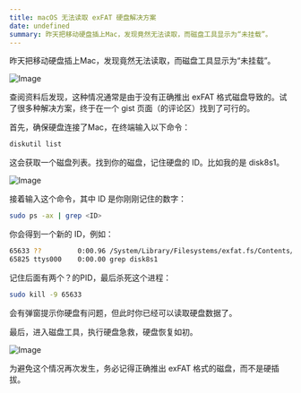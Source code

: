 ```yaml
---
title: macOS 无法读取 exFAT 硬盘解决方案
date: undefined
summary: 昨天把移动硬盘插上Mac，发现竟然无法读取，而磁盘工具显示为“未挂载”。
---
```



昨天把移动硬盘插上Mac，发现竟然无法读取，而磁盘工具显示为“未挂载”。

![Image](/image/post/Untitled.png)

查阅资料后发现，这种情况通常是由于没有正确推出 exFAT 格式磁盘导致的。试了很多种解决方案，终于在一个 gist 页面（的评论区）找到了可行的。

首先，确保硬盘连接了Mac，在终端输入以下命令：

```bash
diskutil list
```

这会获取一个磁盘列表。找到你的磁盘，记住硬盘的 ID。比如我的是 disk8s1。

![Image](/image/post/Screenshot_2023-11-30_at_10.46.27.png)

接着输入这个命令，其中 ID 是你刚刚记住的数字：

```bash
sudo ps -ax | grep <ID>
```

你会得到一个新的 ID，例如：

```bash
65633 ??         0:00.96 /System/Library/Filesystems/exfat.fs/Contents/Resources/./fsck_exfat -y /dev/rdisk8s1
65825 ttys000    0:00.00 grep disk8s1
```

记住后面有两个？的PID，最后杀死这个进程：

```bash
sudo kill -9 65633
```

会有弹窗提示你硬盘有问题，但此时你已经可以读取硬盘数据了。

最后，进入磁盘工具，执行硬盘急救，硬盘恢复如初。

![Image](/image/post/Untitled.png)

为避免这个情况再次发生，务必记得正确推出 exFAT 格式的磁盘，而不是硬插拔。
